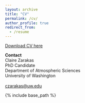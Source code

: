 ```yaml
---
layout: archive
title: "CV"
permalink: /cv/
author_profile: true
redirect_from:
  - /resume
---
```

[Download CV here](http://academicpages.github.io/files/Zarakas_CV.pdf)

<b>Contact</b>\
Claire Zarakas\
PhD Candidate\
Department of Atmospheric Sciences\
University of Washington\
\
czarakas@uw.edu

{% include base_path %}

<!--- Publications
======
  <ul>{% for post in site.publications %}
    {% include archive-single-cv.html %}
  {% endfor %}</ul>
  
Talks
======
  <ul>{% for post in site.talks %}
    {% include archive-single-talk-cv.html %}
  {% endfor %}</ul>
  
Teaching
======
  <ul>{% for post in site.teaching %}
    {% include archive-single-cv.html %}
  {% endfor %}</ul>
  
Service and leadership
======
-->
